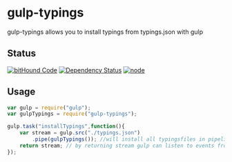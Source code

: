 # gulp-typings
gulp-typings allows you to install typings from typings.json with gulp

## Status
[![bitHound Code](https://www.bithound.io/github/typings/gulp-typings/badges/code.svg)](https://www.bithound.io/github/pushrocks/gulp-typings)
[![Dependency Status](https://david-dm.org/typings/gulp-typings.svg)](https://david-dm.org/pushrocks/gulp-typings)
[![node](https://img.shields.io/badge/node->=%204.x.x-blue.svg)](https://nodejs.org/dist/latest-v6.x/docs/api/)
## Usage

```js
var gulp = require("gulp");
var gulpTypings = require("gulp-typings");

gulp.task("installTypings",function(){
    var stream = gulp.src("./typings.json")
        .pipe(gulpTypings()); //will install all typingsfiles in pipeline.
    return stream; // by returning stream gulp can listen to events from the stream and knows when it is finished.
});
```

